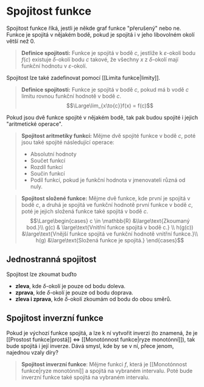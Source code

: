 # Spojitost funkce
Spojitost funkce říká, jestli je někde graf funkce "přerušený" nebo ne. Funkce je spojitá v nějakém bodě, pokud je spojitá i v jeho libovolném okolí větší než 0.

>**Definice spojitosti:**
>Funkce je spojitá v bodě $c$, jestliže k $\varepsilon$-okolí bodu $f(c)$ existuje $\delta$-okolí bodu $c$ takové, že všechny $x$ z $\delta$-okolí mají funkční hodnotu v $\varepsilon$-okolí.
>

Spojitost lze také zadefinovat pomocí [[Limita funkce|limity]].
>**Definice spojitosti:**
>Funkce je spojitá v bodě $c$, pokud má b vodě $c$ limitu rovnou funkční hodnotě v bodě $c$.
>$$\Large\lim_{x\to{c}}f(x) = f(c)$$

Pokud jsou dvě funkce spojité v nějakém bodě, tak pak budou spojité i jejich "aritmetické operace".

>**Spojitost aritmetiky funkcí:**
>Mějme dvě spojité funkce v bodě $c$, poté jsou také spojité následující operace:
>- Absolutní hodnoty
>- Součet funkcí
>- Rozdíl funkcí
>- Součin funkcí
>- Podíl funkcí, pokud je funkční hodnota v jmenovateli různá od nuly.

>**Spojitost složené funkce:**
>Mějme dvě funkce, kde první je spojitá v bodě $c$, a druhá je spojitá ve funkční hodnotě první funkce v bodě $c$, poté je jejich složená funkce také spojitá v bodě $c$.
>$$\Large\begin{cases}
>c \in \mathbb{R} &\large\text{Zkoumaný bod.}\\
>g(c) & \large\text{Vnitřní funkce spojitá v bodě c.} \\
>h(g(c)) &\large\text{Vnější funkce spojitá ve funkční hodnotě vnitřní funkce.}\\
>h(g) &\large\text{Složená funkce je spojitá.}
>\end{cases}$$

## Jednostranná spojitost
Spojitost lze zkoumat buďto 
- **zleva**, kde $\delta$-okolí je pouze od bodu doleva.
- **zprava**, kde $\delta$-okolí je pouze od bodu doprava.
- **zleva i zprava**, kde $\delta$-okolí zkoumám od bodu do obou směrů.

## Spojitost inverzní funkce
Pokud je výchozí funkce spojitá, a lze k ní vytvořit inverzi (to znamená, že je [[Prostost funkce|prostá]] $\iff$ [[Monotónnost funkce|ryze monotónní]]), tak bude spojitá i její inverze. Dává smysl, kde by se v ní, přece jenom, najednou vzaly díry?

>**Spojitost inverzní funkce**:
>Mějme funkci $f$, která je [[Monotónnost funkce|ryze monotónní]] a spojitá na vybraném intervalu. Poté bude inverzní funkce také spojitá na vybraném intervalu.